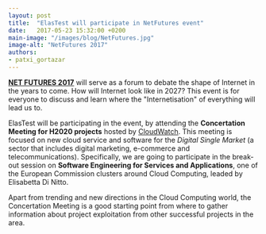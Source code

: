 ```yaml
---
layout: post
title:  "ElasTest will participate in NetFutures event"
date:   2017-05-23 15:32:00 +0200
main-image: "/images/blog/NetFutures.jpg"
image-alt: "NetFutures 2017"
authors:
- patxi_gortazar
---
```


[**NET FUTURES 2017**](http://netfuturesconference.eu) will serve as a forum to debate the shape of Internet in the years to come. How will Internet look like in 2027? This event is for everyone to discuss and learn where the "Internetisation" of everything will lead us to. 

ElasTest will be participating in the event, by attending the **Concertation Meeting for H2020 projects** hosted by [CloudWatch](http://www.cloudwatchhub.eu). This meeting is focused on new cloud service and software for the *Digital Single Market* (a sector that includes digital marketing, e-commerce and telecommunications). Specifically, we are going to participate in the break-out session on **Software Engineering for Services and Applications**, one of the European Commission clusters around Cloud Computing, leaded by Elisabetta Di Nitto.

Apart from trending and new directions in the Cloud Computing world, the Concertation Meeting is a good starting point from where to gather information about project exploitation from other successful projects in the area.